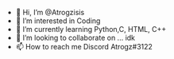 - 👋 Hi, I’m @Atrogzisis
- 👀 I’m interested in Coding
- 🌱 I’m currently learning Python,C, HTML, C++
- 💞️ I’m looking to collaborate on ... idk
- 📫 How to reach me Discord Atrogz#3122

<!---
Atrogzisis/Atrogzisis is a ✨ special ✨ repository because its `README.md` (this file) appears on your GitHub profile.
You can click the Preview link to take a look at your changes.
--->
